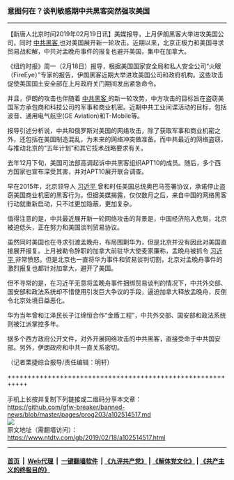 ### 意图何在？谈判敏感期中共黑客突然强攻美国
------------------------

<div class="post_content">
 <p>
  【新唐人北京时间2019年02月19日讯】美媒报导，上月伊朗黑客大举进攻美国公司，同时
  <a href="https://www.ntdtv.com/gb/中共黑客.htm">
   中共黑客
  </a>
  也对美国展开新一轮攻击。近期以来，北京正极力和美国寻求贸易战和解，中共对孟晚舟事件的报复也避开美国，集中在加拿大。
 </p>
 <p>
  《纽约时报》周一（2月18日）报导，根据美国国家安全局和私人安全公司“火眼（FireEye）”专家的报告，伊朗黑客近期大举进攻美国公司和政府机构。这些攻击促使美国国土安全部在上月政府关门期间发出紧急命令。
 </p>
 <p>
  并且，伊朗的攻击也伴随着
  <a href="https://www.ntdtv.com/gb/中共黑客.htm">
   中共黑客
  </a>
  的新一轮攻势，中方攻击的目标旨在盗窃美国军方承包商和科技公司的军事和商业机密。近期中共工业间谍活动的目标，包括波音、通用电气航空(GE Aviation)和T-Mobile等。
 </p>
 <p>
  报导引述分析说，中共和俄罗斯对美国的网络攻击，除了获取军事和商业机密之外，还包括在美国制造混乱，为未来的网络冲突做准备。而中共最近的网络盗窃，与推动北京的“五年计划”和其它技术战略要求有关。
 </p>
 <p>
  去年12月下旬，美国司法部高调起诉中共黑客组织APT10的成员。随后，多个西方国家也宣布深受其害，并对APT10展开联合调查。
 </p>
 <p>
  早在2015年，北京领导人
  <a href="https://www.ntdtv.com/gb/习近平.htm">
   习近平
  </a>
  曾和时任美国总统奥巴马签署协议，承诺停止盗窃美国商业机密的黑客行为。但据美媒揭露，仅仅数月之后，来自中国的网络黑客行动就重新启动，只不过更加隐蔽，更加复杂。
 </p>
 <p>
  值得注意的是，中共最近展开新一轮网络攻击的背景是，中国经济陷入危局，北京被迫低头，正在努力和美国谈判贸易协议。
 </p>
 <p>
  虽然同时美国也在寻求引渡孟晚舟，布局围剿华为，但是北京并没有因此对美国直接展开报复。上月被勒令辞职的加拿大前驻华大使麦家廉称，孟晚舟被抓令
  <a href="https://www.ntdtv.com/gb/习近平.htm">
   习近平
  </a>
  非常愤怒。但是北京也一直将华为事件和贸易谈判切割，北京对孟晚舟事件的激烈报复也都针对加拿大，避开了美国。
 </p>
 <p>
  但不寻常的是，在习近平无意将孟晚舟事件捆绑贸易谈判的情况下，中共外交部、国安部和政法系统却不惜使用引发巨大争议的手段，逼迫加拿大释放孟晚舟，反倒令北京处境日益恶化。
 </p>
 <p>
  华为当年曾和江泽民长子江绵恒合作“金盾工程”，中共外交部、国安部和政法系统则被江派掌控多年。
 </p>
 <p>
  据多个西方政府公开文件，对外开展网络攻击的中共黑客，直接受命于中共国安部。另外，伊朗政府和中共一直关系密切。
 </p>
 <p>
  （记者栗捷综合报导/责任编辑：明轩）
 </p>
 <div class="single_ad">
 </div>
</div>

+++++++++++++++++++++++++++++++++++++++++++++++++++++++++++<br/><br/>
手机上长按并复制下列链接或二维码分享本文章：<br/>
https://github.com/gfw-breaker/banned-news/blob/master/pages/prog203/a102514517.md <br/>
<a href='https://github.com/gfw-breaker/banned-news/blob/master/pages/prog203/a102514517.md'><img src='https://github.com/gfw-breaker/banned-news/blob/master/pages/prog203/a102514517.md.png'/></a> <br/>
原文地址（需翻墙访问）：https://www.ntdtv.com/gb/2019/02/18/a102514517.html


------------------------
#### [首页](https://github.com/gfw-breaker/banned-news/blob/master/README.md) &nbsp;|&nbsp; [Web代理](https://github.com/labour-camp/helloworld) &nbsp;|&nbsp; [一键翻墙软件](https://github.com/gfw-breaker/nogfw/blob/master/README.md) &nbsp;| [《九评共产党》](https://github.com/gfw-breaker/9ping.md/blob/master/README.md#九评之一评共产党是什么) | [《解体党文化》](https://github.com/gfw-breaker/jtdwh.md/blob/master/README.md) | [《共产主义的终极目的》](https://github.com/gfw-breaker/gczydzjmd.md/blob/master/README.md)

